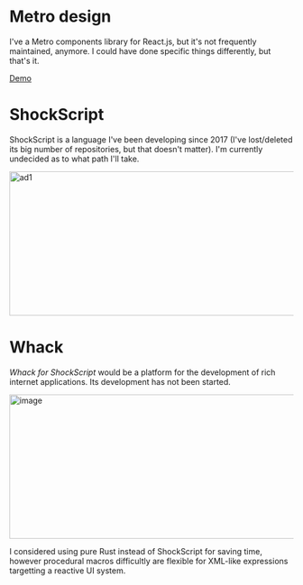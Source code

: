 # Metro design

I've a Metro components library for React.js, but it's not frequently maintained, anymore. I could have done specific things differently, but that's it.

[Demo](https://hydroper-metro-demo.vercel.app)

# ShockScript

ShockScript is a language I've been developing since 2017 (I've lost/deleted its big number of repositories, but that doesn't matter). I'm currently undecided as to what path I'll take.

<img width="512" height="256" alt="ad1" src="https://github.com/user-attachments/assets/e0656512-a059-4a5d-98a6-0f5b6b41a7a8" />

# Whack

*Whack for ShockScript* would be a platform for the development of rich internet applications. Its development has not been started.

<img width="512" height="256" alt="image" src="https://github.com/user-attachments/assets/c5e59847-973d-46ca-a29f-9261915405c6" />

I considered using pure Rust instead of ShockScript for saving time, however procedural macros difficultly are flexible for XML-like expressions targetting a reactive UI system.
